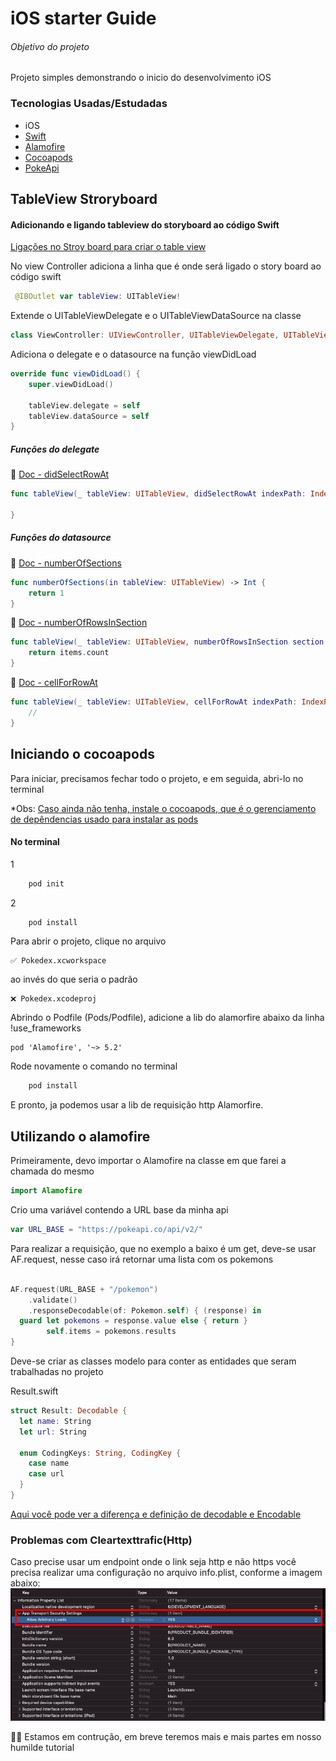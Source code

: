 # iOS starter Guide
###### Objetivo do projeto

Projeto simples demonstrando o inicio do desenvolvimento iOS

### Tecnologias Usadas/Estudadas
- iOS
- [Swift](https://www.apple.com/br/swift/)
- [Alamofire](https://github.com/Alamofire/Alamofire)
- [Cocoapods](https://cocoapods.org/)
- [PokeApi](https://pokeapi.co/)

## TableView Stroryboard

#### Adicionando e ligando tableview do storyboard ao código Swift
[Ligações no Stroy board para criar o table view](https://github.com/BersonCrios/pokedex-ios/blob/main/Pokedex/imgs/storyboard-init-table.png)

No view Controller adiciona a linha que é onde será ligado o story board ao código swift
```swift
 @IBOutlet var tableView: UITableView!
```

Extende o UITableViewDelegate e o UITableViewDataSource na classe
```swift
class ViewController: UIViewController, UITableViewDelegate, UITableViewDataSource {
```

Adiciona o delegate e o datasource na função viewDidLoad
 ```swift
 override func viewDidLoad() {
     super.viewDidLoad()
     
     tableView.delegate = self
     tableView.dataSource = self
 }
 ```
 
 ##### Funções do delegate
 📄 [Doc - didSelectRowAt](https://developer.apple.com/documentation/uikit/uitableviewdelegate/1614877-tableview) 
  ```swift
  func tableView(_ tableView: UITableView, didSelectRowAt indexPath: IndexPath) {

  }
```

##### Funções do datasource 
📄 [Doc - numberOfSections](https://developer.apple.com/documentation/uikit/uitableviewdatasource/1614860-numberofsections) 
```swift
func numberOfSections(in tableView: UITableView) -> Int {
    return 1
}
```
📄 [Doc - numberOfRowsInSection](https://developer.apple.com/documentation/uikit/uitableviewdatasource/1614931-tableview) 
```swift
func tableView(_ tableView: UITableView, numberOfRowsInSection section: Int) -> Int {
    return items.count
}
```
📄 [Doc - cellForRowAt](https://developer.apple.com/documentation/uikit/uitableviewdatasource/1614861-tableview) 
```swift
func tableView(_ tableView: UITableView, cellForRowAt indexPath: IndexPath) -> UITableViewCell {
    //
}
```
## Iniciando o cocoapods

Para iniciar, precisamos fechar todo o projeto, e em seguida, abri-lo no terminal

*Obs: [Caso ainda não tenha, instale o cocoapods, que é o gerenciamento de depêndencias usado para instalar as pods](https://cocoapods.org/)
#### No terminal
1
```powershell
    pod init
```

2
```powershell
    pod install
```

Para abrir o projeto, clique no arquivo 
```
✅ Pokedex.xcworkspace
```
ao invés do que seria o padrão 
 ```
 ❌ Pokedex.xcodeproj
```
Abrindo o Podfile (Pods/Podfile), adicione a lib do alamorfire abaixo da linha !use_frameworks

```
pod 'Alamofire', '~> 5.2'
```
Rode novamente o comando no terminal

```powershell
    pod install
```

E pronto, ja podemos usar a lib de requisição http Alamorfire.


## Utilizando o alamofire
Primeiramente, devo importar o Alamofire na classe em que farei a chamada do mesmo
```swift
import Alamofire
```

Crio uma variável contendo a URL base da minha api 
```swift
var URL_BASE = "https://pokeapi.co/api/v2/"

```

Para realizar a requisição, que no exemplo a baixo é um get, deve-se usar AF.request, nesse caso irá retornar uma lista com os pokemons
```swift

AF.request(URL_BASE + "/pokemon")
    .validate()
    .responseDecodable(of: Pokemon.self) { (response) in
  guard let pokemons = response.value else { return }
        self.items = pokemons.results
}
```

Deve-se criar as classes modelo para conter as entidades que seram trabalhadas no projeto

Result.swift
```swift
struct Result: Decodable {
  let name: String
  let url: String
  
  enum CodingKeys: String, CodingKey {
    case name
    case url
  }
}
```
[Aqui você pode ver a diferença e definição de decodable e Encodable](https://pt.stackoverflow.com/questions/404533/qual-%C3%A9-a-diferen%C3%A7a-entre-codable-e-decodable)


### Problemas com Cleartexttrafic(Http)
Caso precise usar um endpoint onde o link seja http e não https você precisa realizar uma configuração no arquivo info.plist, conforme a imagem abaixo: 
![info.plist](imgs/infoplist_http_cleartexttrafic.png)

👷🏾 Estamos em contrução, em breve teremos mais e mais partes em nosso humilde tutorial 
